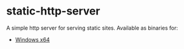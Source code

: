 static-http-server
==================

A simple http server for serving static sites. Available as binaries for:

* [Windows x64](releases/tag/0.1)
